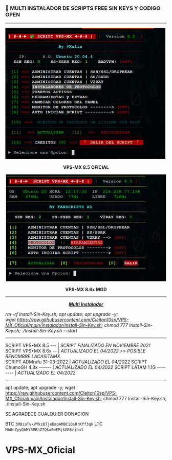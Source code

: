 
### 🎊 MULTI INSTALADOR DE SCRIPTS FREE SIN KEYS Y CODIGO OPEN
------------------------------------------------------------------
<p dir="auto"><img src="https://raw.githubusercontent.com/Cleiton10sp/VPS-MX_Oficial/main/SCREEN-ALL/VPS-MXOF.png" alt="" width="500" height="408" /></p>
<p dir="auto" style="text-align: center;"><strong>VPS-MX 8.5 OFICIAL</strong></p>
<p dir="auto" style="text-align: center;"><strong><img src="https://raw.githubusercontent.com/Cleiton10sp/VPS-MX_Oficial/main/SCREEN-ALL/VPS-MXMOD.png" alt="" width="500" height="332" /></strong></p>
<p dir="auto" style="text-align: center;"><strong>VPS-MX 8.6x MOD</strong></p>

------------------------------------------------------------------

<p dir="auto" style="text-align: center;"><span style="text-decoration: underline;"><strong><em>Multi Instalador</em></strong></span></p>
<p dir="auto"><em>rm -rf Install-Sin-Key.sh; apt update; apt upgrade -y; wget&nbsp;<a href="https://raw.githubusercontent.com/Cleiton10sp/VPS-MX_Oficial/main/Instalador/Install-Sin-Key.sh" rel="nofollow">https://raw.githubusercontent.com/Cleiton10sp/VPS-MX_Oficial/main/Instalador/Install-Sin-Key.sh</a>; chmod 777 Install-Sin-Key.sh; ./Install-Sin-Key.sh --start</em></p>

------------------------------------------------------------------

 SCRIPT VPS&bull;MX 8.5 --- |  _SCRIPT FINALIZADO EN NOVIEMBRE 2021_         
 SCRIPT VPS&bull;MX 8.6x -- |  _ACTUALIZADO EL 04/2022 >> POSIBLE RENOMBRE LACASITAMX_    
 SCRIPT ADMrufu 31-03-2022  |  _ACTUALIZADO EL 04/2022_ 
 SCRIPT ChumoGH 4.8x ------ |  _ACTUALIZADO EL 04/2022_ 
 SCRIPT LATAM 1.1G -------- |  _ACTUALIZADO EL 04/2022_     
 
------------------------------------------------------------------

apt update; apt upgrade -y; wget https://raw.githubusercontent.com/Cleiton10sp/VPS-MX_Oficial/main/Instalador/Install-Sin-Key.sh; chmod 777 Install-Sin-Key.sh; ./Install-Sin-Key.sh


SE AGRADECE CUALQUIER DONACION

BTC
```3M8zaTvkVYkz87jeDmpAMBCiQsRrKff3qk```
LTC
```MA8nZyyQbMY3MRhZ7Qka6wEMjkGR6zjha1```

 
# VPS-MX_Oficial
